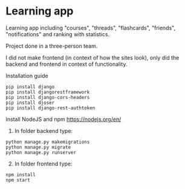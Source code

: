 # Learning app

Learning app including "courses", "threads", "flashcards", "friends", "notifications" and ranking with statistics.

Project done in a three-person team.

I did not make frontend (in context of how the sites look), only did the backend and frontend in context of functionality.

Installation guide

```
pip install django
pip install djangorestframework
pip install django-cors-headers
pip install djoser
pip install django-rest-authtoken
```


Install NodeJS and npm
https://nodejs.org/en/

1. In folder backend type:
```
python manage.py makemigrations
python manage.py migrate
python manage.py runserver
```
2. In folder frontend type:

```
npm install
npm start
```
